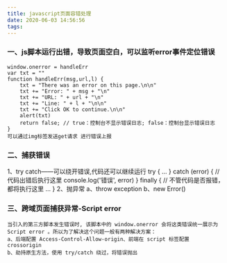 ```yaml
---
title: javascript页面容错处理
date: 2020-06-03 14:56:56
tags:
---
```


### 一、js脚本运行出错，导致页面空白，可以监听error事件定位错误
    window.onerror = handleErr
    var txt = ""
    function handleErr(msg,url,l) {
        txt = "There was an error on this page.\n\n"
        txt += "Error: " + msg + "\n"
        txt += "URL: " + url + "\n"
        txt += "Line: " + l + "\n\n"
        txt += "Click OK to continue.\n\n"
        alert(txt)
        return false; // true：控制台不显示错误日志; false：控制台显示错误日志
    }
    可以通过img标签发送get请求 进行错误上报

### 二、捕获错误
1、try catch——可以绕开错误,代码还可以继续运行
    try {
        ...
    } catch (error) {
        // 代码出错后执行这里
        console.log('错误', error)
    } finally {
        // 不管代码是否报错，都将执行这里
        ...
    }
2、抛异常
    a、throw exception 
    b、new Error()

### 三、跨域页面捕获异常-Script error
    当引入的第三方脚本发生错误时, 该脚本中的 window.onerror 会将这类错误统一展示为 Script error 。所以为了解决这个问题一般有两种解决方案：
    a、后端配置 Access-Control-Allow-origin、前端在 script 标签配置 crossorigin
    b、劫持原生方法，使用 try/catch 绕过，将错误抛出
